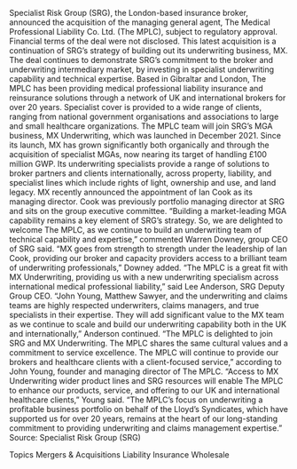 Specialist Risk Group (SRG), the London-based insurance broker, announced the acquisition of the managing general agent, The Medical Professional Liability Co. Ltd. (The MPLC), subject to regulatory approval.
Financial terms of the deal were not disclosed.
This latest acquisition is a continuation of SRG’s strategy of building out its underwriting business, MX. The deal continues to demonstrate SRG’s commitment to the broker and underwriting intermediary market, by investing in specialist underwriting capability and technical expertise.
Based in Gibraltar and London, The MPLC has been providing medical professional liability insurance and reinsurance solutions through a network of UK and international brokers for over 20 years. Specialist cover is provided to a wide range of clients, ranging from national government organisations and associations to large and small healthcare organizations.
The MPLC team will join SRG’s MGA business, MX Underwriting, which was launched in December 2021. Since its launch, MX has grown significantly both organically and through the acquisition of specialist MGAs, now nearing its target of handling £100 million GWP. Its underwriting specialists provide a range of solutions to broker partners and clients internationally, across property, liability, and specialist lines which include rights of light, ownership and use, and land legacy.
MX recently announced the appointment of Ian Cook as its managing director. Cook was previously portfolio managing director at SRG and sits on the group executive committee.
“Building a market-leading MGA capability remains a key element of SRG’s strategy. So, we are delighted to welcome The MPLC, as we continue to build an underwriting team of technical capability and expertise,” commented Warren Downey, group CEO of SRG said.
“MX goes from strength to strength under the leadership of Ian Cook, providing our broker and capacity providers access to a brilliant team of underwriting professionals,” Downey added.
“The MPLC is a great fit with MX Underwriting, providing us with a new underwriting specialism across international medical professional liability,” said Lee Anderson, SRG Deputy Group CEO.
“John Young, Matthew Sawyer, and the underwriting and claims teams are highly respected underwriters, claims managers, and true specialists in their expertise. They will add significant value to the MX team as we continue to scale and build our underwriting capability both in the UK and internationally,” Anderson continued.
“The MPLC is delighted to join SRG and MX Underwriting. The MPLC shares the same cultural values and a commitment to service excellence. The MPLC will continue to provide our brokers and healthcare clients with a client-focused service,” according to John Young, founder and managing director of The MPLC.
“Access to MX Underwriting wider product lines and SRG resources will enable The MPLC to enhance our products, service, and offering to our UK and international healthcare clients,” Young said. “The MPLC’s focus on underwriting a profitable business portfolio on behalf of the Lloyd’s Syndicates, which have supported us for over 20 years, remains at the heart of our long-standing commitment to providing underwriting and claims management expertise.”
Source: Specialist Risk Group (SRG)

Topics
Mergers & Acquisitions
Liability
Insurance Wholesale
